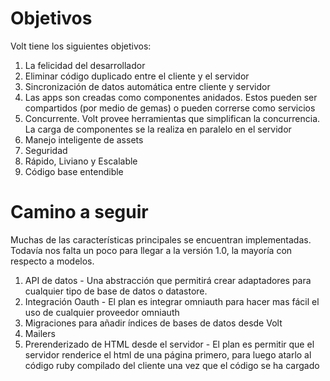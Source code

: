 # Objetivos

Volt tiene los siguientes objetivos:

1. La felicidad del desarrollador
2. Eliminar código duplicado entre el cliente y el servidor
3. Sincronización de datos automática entre cliente y servidor
4. Las apps son creadas como componentes anidados. Estos pueden ser compartidos (por medio de gemas) o pueden correrse como servicios
5. Concurrente. Volt provee herramientas que simplifican la concurrencia. La carga de componentes se la realiza en paralelo en el servidor
6. Manejo inteligente de assets
7. Seguridad
8. Rápido, Liviano y Escalable
9. Código base entendible

# Camino a seguir

Muchas de las características principales se encuentran implementadas. Todavía
nos falta un poco para llegar a la versión 1.0, la mayoría con respecto a
modelos.

1. API de datos - Una abstracción que permitirá crear adaptadores para cualquier tipo de base de datos o datastore.
2. Integración Oauth - El plan es integrar omniauth para hacer mas fácil el uso de cualquier proveedor omniauth
3. Migraciones para añadir índices de bases de datos desde Volt
4. Mailers
5. Prerenderizado de HTML desde el servidor - El plan es permitir que el servidor renderice el html de una página primero, para luego atarlo al código ruby compilado del cliente una vez que el código se ha cargado
